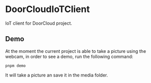 # DoorCloudIoTClient

IoT client for DoorCloud project.

## Demo

At the moment the current project is able to take a picture using the webcam, in order to see a demo, run the following command:

```
pnpm demo
```

It will take a picture an save it in the media folder.

